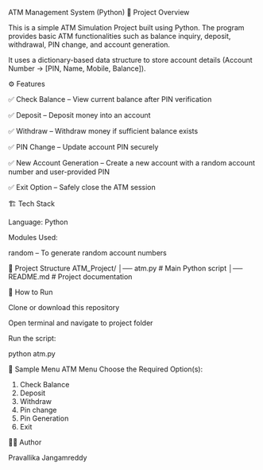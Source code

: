 ATM Management System (Python)
📌 Project Overview

This is a simple ATM Simulation Project built using Python.
The program provides basic ATM functionalities such as balance inquiry, deposit, withdrawal, PIN change, and account generation.

It uses a dictionary-based data structure to store account details (Account Number → [PIN, Name, Mobile, Balance]).

⚙️ Features

✅ Check Balance – View current balance after PIN verification

✅ Deposit – Deposit money into an account

✅ Withdraw – Withdraw money if sufficient balance exists

✅ PIN Change – Update account PIN securely

✅ New Account Generation – Create a new account with a random account number and user-provided PIN

✅ Exit Option – Safely close the ATM session

🏗️ Tech Stack

Language: Python

Modules Used:

random – To generate random account numbers

📂 Project Structure
ATM_Project/
│── atm.py        # Main Python script
│── README.md     # Project documentation

🚀 How to Run

Clone or download this repository

Open terminal and navigate to project folder

Run the script:

python atm.py

📸 Sample Menu
ATM Menu
Choose the Required Option(s): 
1. Check Balance
2. Deposit
3. Withdraw
4. Pin change
5. Pin Generation
6. Exit

👨‍💻 Author

Pravallika Jangamreddy
